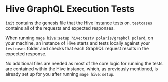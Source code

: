 # Hive GraphQL Execution Tests

`init` contains the genesis file that the Hive instance tests on. 
`testcases` contains all of the requests and expected responses. 

When running `mage hive:setup hive:testv polaris/graphql polard`, on your machine, an instance of Hive starts and tests locally against your `testcases` folder and checks that each GraphQL request results in the expected response. 

No additional files are needed as most of the core logic for running the tests are contained within the Hive instance, which, as previously mentioned, is already set up for you after running `mage hive:setup`.